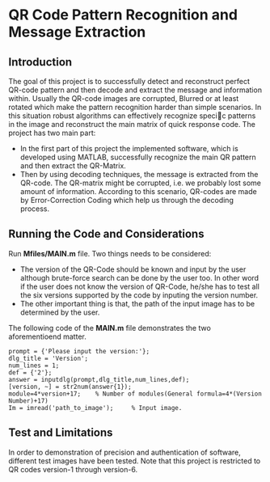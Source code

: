 # QR Code Pattern Recognition and Message Extraction

## Introduction
The goal of this project is to successfully detect and reconstruct perfect QR-code pattern
and then decode and extract the message and information within. Usually the QR-code
images are corrupted, Blurred or at least rotated which make the pattern recognition
harder than simple scenarios. In this situation robust algorithms can effectively recognize
specic patterns in the image and reconstruct the main matrix of quick response code.
The project has two main part:
* In the first part of this project the implemented software, which is developed using
MATLAB, successfully recognize the main QR pattern and then extract the QR-Matrix.
* Then by using decoding techniques, the message is extracted from the QR-code. The
QR-matrix might be corrupted, i.e. we probably lost some amount of information. 
According to this scenario, QR-codes are made by Error-Correction Coding which help us
through the decoding process. 

## Running the Code and Considerations

Run **Mfiles/MAIN.m** file. Two things needs to be considered:
* The version of the QR-Code should be known and input by the user although brute-force search can be done by the user too. In other word if the user does not know the version of QR-Code, he/she has to test all the six versions supported by the code by inputing the version number.
* The other important thing is that, the path of the input image has to be determined by the user.

The following code of the **MAIN.m** file demonstrates the two aforementioend matter.

```
prompt = {'Please input the version:'};
dlg_title = 'Version';
num_lines = 1;
def = {'2'};
answer = inputdlg(prompt,dlg_title,num_lines,def);
[version, ~] = str2num(answer{1});
module=4*version+17;    % Number of modules(General formula=4*(Version Number)+17)  
Im = imread('path_to_image');     % Input image.
```

## Test and Limitations
In order to demonstration of precision and authentication
of software, different test images have been tested. Note that this project is restricted 
to QR codes version-1 through version-6.
